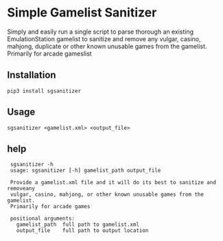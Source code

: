 # Simple Gamelist Sanitizer

Simply and easily run a single script to parse thorough an existing EmulationStation
gamelist to sanitize and remove any vulgar, casino, mahjong, duplicate or other known unusable games from the gamelist.
Primarily for arcade gameslist
 
## Installation
`pip3 install sgsanitizer`

## Usage
`sgsanitizer <gamelist.xml> <output_file>`

## help
```
 sgsanitizer -h
 usage: sgsanitizer [-h] gamelist_path output_file

 Provide a gamelist.xml file and it will do its best to sanitize and removeany
 vulgar, casino, mahjong, or other known unusable games from the gamelist.
 Primarily for arcade games

 positional arguments:
   gamelist_path  full path to gamelist.xml
   output_file    full path to output location
```

